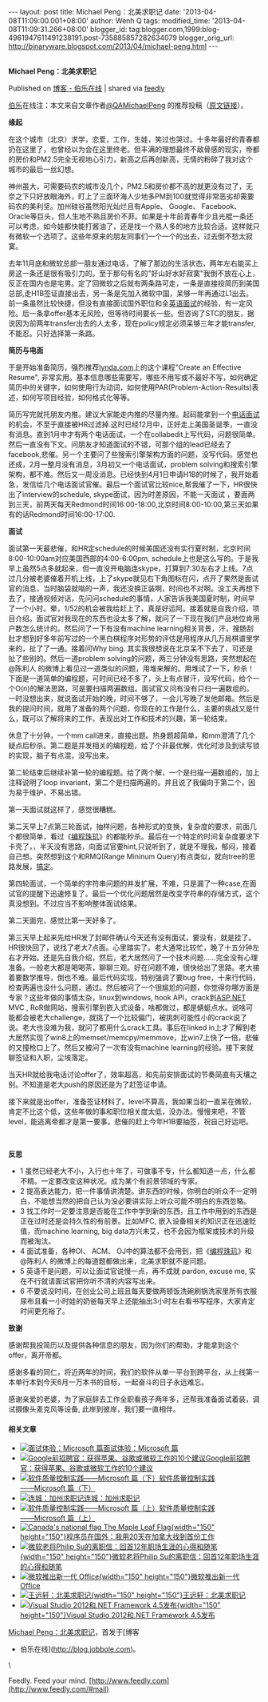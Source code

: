 --- layout: post title: Michael Peng：北美求职记 date:
'2013-04-08T11:09:00.001+08:00' author: Wenh Q tags: modified\_time:
'2013-04-08T11:09:31.266+08:00' blogger\_id:
tag:blogger.com,1999:blog-4961947611491238191.post-735885857282634079
blogger\_orig\_url:
http://binaryware.blogspot.com/2013/04/michael-peng.html ---
\
 
<div class="article">

<div class="header">

**Michael Peng：北美求职记**

</div>

<div class="source">

Published on [博客 -
伯乐在线](http://blog.jobbole.com/37758/?utm_source=rss&utm_medium=rss&utm_campaign=michael-peng%25ef%25bc%259a%25e5%258c%2597%25e7%25be%258e%25e6%25b1%2582%25e8%2581%258c%25e8%25ae%25b0)
| shared via [feedly](http://www.feedly.com)

</div>

<div>

<span>[伯乐](http://www.jobbole.com "伯乐")</span>在线注：本文来自文章作者[@QAMichaelPeng](http://weibo.com/1732303527)
的推荐投稿（[原文链接](http://blog.sina.com.cn/s/blog_6740daa70101771h.html)）。

**缘起**

在这个城市（北京）求学，恋爱，工作，生娃，笑过也哭过。十多年最好的青春都扔在这里了，也曾经以为会在这里终老。但丰满的理想最终不敌骨感的现实，帝都的房价和PM2.5完全无视地心引力，新高之后再创新高，无情的粉碎了我对这个城市的最后一丝幻想。

神州虽大，可需要码农的城市没几个，PM2.5和房价都不高的就更没有过了，无奈之下只好放眼海外，盯上了三面环海人少地多PM到100就觉得非常恶劣却需要码农的美利坚。加州硅谷虽然阳光灿烂且有Apple、
Google、
Facebook、Oracle等巨头，但人生地不熟且房价不菲。如果是十年前青春年少且光棍一条还可以考虑，如今娃都快能打酱油了，还是找一个熟人多的地方比较合适。这样就只有微软一个选项了。这些年原来的朋友同事们一个一个的出去，过去倒不愁太寂寞。

去年11月底和微软总部一朋友通过电话，了解了那边的生活状态，两年左右能买上房这一条还是很有吸引力的。至于那句有名的"好山好水好寂寞"我倒不放在心上，反正在国内也是宅男。定了回微软之后就有两条路可走，一条是直接投简历到美国总部,走H1B签证直接出去，另一条是先加入微软中国，呆够一年再通过L1出去。前一条虽然比较快捷，但没有直接面试国外职位和全<span>[英语面试](http://forum.jobbole.com/showthread.php/2756 "65个常见英文面试问题")</span>的经验，有一定风险。后一条拿offer基本无风险，但等待时间要长一些。但咨询了STC的朋友，据说因为前两年transfer出去的人太多，现在policy规定必须呆够三年才能transfer,不能忍。只好选择第一条路。

**简历与电面**

于是开始准备简历，强烈推荐[lynda.com](http://lynda.com)上的这个课程"Create
an Effective Resume",
非常实用。基本信息哪些需要写，哪些不用写或不最好不写，如何确定简历中的关键字，如何使用行为动词，如何使用PAR(Problem-Action-Results)表述，如何写项目经验，如何格式化等等。

简历写完就托朋友内推。建议大家能走内推的尽量内推。起码能拿到一个<span>[电话面试](http://forum.jobbole.com/showthread.php/3620 "Google的面试题，电话面试和招聘流程介绍")</span>的机会，不至于直接被HR过滤掉.这时已经12月中，正好走上美国圣诞季，一直没有消息。直到1月中才有两个电话面试，一个在collabedit上写代码，问题很简单。然后一直没有下文。问朋友才知道面试的不错，可那个组的lead已经去了facebook,悲催。另一个主要问了些搜索引擎架构方面的问题，没写代码。感觉也还成，2月一整月没有消息，3月初又一个电话面试，problem
solving和搜索引擎架构，都不难。然后又一周没消息。已经快到4月1日申请H1B的时候了，我开始着急，发信给几个电话面试官催。最后一个面试官比较nice,帮我催了一下，HR很快出了interview的schedule,
skype面试，因为时差原因，不能一天面试
，要面两到三天，前两天每天Redmond时间16:00-18:00,北京时间8:00-10:00,第三天如果有的话Redmond时间16:00-17:00.

**面试**

面试第一天最悲催，和HR定schedule的时候美国还没有实行夏时制，北京时间8:00-10:00am对应美国西部的4:00-6:00pm,
schedule上也是这么写的。于是我早上虽然5点多就起来，但一直没开电脑连skype，打算到7:30左右才上线。7点过几分被老婆催着开机上线，上了skype就见右下角图标在闪，点开了果然是面试官的消息，当时脑袋就嗡的一声，我还没换正装啊，时间也不对啊。没工夫再想下去了，接通视频对话，先问问schedule的事情，人家告诉我美国夏时制，时间早了一个小时。晕，1/52的机会被我给赶上了，真是好运阿。接着就是自我介绍，项目介绍。面试官对我现在的东西也没太多了解，就问了一下现在我们产品地位肯用户数怎么统计的。然后问了一下有没有machine
learning相关背景，汗，搜肠刮肚才想到好多年前写过的一个黑白棋程序对形势的评估是用程序从几万局棋谱里学来的，扯了了一通。接着问Why
bing. 其实我很想说在北京呆不下去了，可还是扯了些别的。然后一道problem
solving的问题，两三分钟没有思路，突然想起在@陈利人
的微博上看见过一道类似的问题，用堆来解的。用堆试了一下，秒杀！下面是一道简单的编程题，可时间已经不多了，头上有点冒汗，没写代码，给个一个O(n)的解法思路，可是要扫描两遍数组。面试官又问有没有只扫一遍数组的。一时没想出来，就说面试开始的晚，时间不够了，一会儿写晚了发他邮箱。然后是我的提问时间，就用了准备的两个问题，你现在的工作是什么，主要的挑战又是什么，既可以了解将来的工作，表现出对工作和技术的兴趣，第一轮结束。

休息了十分钟，一个mm
call进来，直接出题。热身题超简单，和mm澄清了几个疑点后秒杀。第二题是并发相关的编程题，给了个非最优解，优化时涉及到读写锁的实现，脑子有点混，没写出来。

第二轮结束后继续补第一轮的编程题。给了两个解，一个是扫描一遍数组的，加上注释说明了loop
invariant，第二个是扫描两遍的。并且说了我偏向于第二个，因为易于维护，不易出错。

第一天面试就这样了，感觉很糟糕。

第二天早上7点第三轮面试，抽样问题，各种形式的变换，复杂度的要求，前面几个都很简单，看过《[编程珠玑](http://www.amazon.cn/gp/product/B001GNBZFE/ref=as_li_qf_sp_asin_il_tl?ie=UTF8&camp=536&creative=3200&creativeASIN=B001GNBZFE&linkCode=as2&tag=vastwork-23)》的都能秒杀。最后在一个特定的时间复杂度要求下卡壳了，，半天没有思路，向面试官要hint,只说听到了，就是不理我，郁闷，接着自己想。突然想到这个和RMQ(Range
Mininum
Query)有点类似，就向tree的思路发展，<span>[搞定](http://www.amazon.cn/gp/product/B007XPTAIS/ref=as_li_qf_sp_asin_il_tl?ie=UTF8&tag=vastwork-23&linkCode=as2&camp=536&creative=3200&creativeASIN=B007XPTAIS "搞定(套装共3册) ")</span>。

第四轮面试，一个简单的字符串问题的并发扩展，不难，只是漏了一种case,在面试官的提醒下迅速修复了。最后一个优化问题居然是改变字符串的存储方式，这个真没想到。不过应当不影响整体面试结果。

第二天面完，感觉比第一天好多了。

第三天早上起来先给HR发了封邮件确认今天还有没有面试，要没有，就是挂了。HR很快回了，说找了老大7点面。心里踏实了。老大通常比较忙，晚了十五分钟左右才开始。还是先自我介绍，然后，老大居然问了一个技术问题……完全没有心理准备。一般老大都是喝喝茶，聊聊三观。好在问题不难，很快给出了思路。老大接着要数学推导，倒也不难。最后代码实现，特别强调了要bug
free，十来行代码，检查两遍也没什么问题，通过。然后被问了一个很尴尬的问题，你觉得你哪方面是专家？这些年做的事情太杂，linux到windows,
hook API，crack到[ASP.NET](http://ASP.NET) MVC ,
RoR做网站，搜索引擎到嵌入式设备，啥都做过，都是蜻蜓点水。说啥可能都会被老大challenge，就挑了一个比较偏门，被挑刺可能性小的crack说了说。老大也没难为我，就问了都用什么crack工具。事后在linked
in上才了解到老大居然实现了win8上的memset/memcpy/memmove，比win7上快了一倍，悲催的又撞枪口上了。然后又被问了一次有没有machine
learning的经验。接下来就聊签证和入职，尘埃落定。

当天HR就给我电话讨论offer了，效率超高，和先前安排面试的节奏简直有天壤之别。不知道是老大push的原因还是为了赶签证申请。

接下来就是出offer，准备签证材料了。level不算高，我如果当初一直呆在微软，肯定不比这个低，这些年做的事和职位相关度太低，没办法。慢慢来吧，不管level，能逃离帝都才是第一要事。悲催的赶上今年H1B要抽签，祝自己好运吧。

 

**反思**

-   1
    虽然已经老大不小，入行也十年了，可做事不专，什么都知道一点，什么都不精。一定要改变这种状况。成为某个有前景领域的专家。
-   2
    提高表达能力，把一件事情讲清楚。讲东西的时候，你明白的听众不一定明白，不能想当然的把自己认为没必要讲实际上听众可能不明白的东西忽略。
-   3
    找工作时一定要注意是否能在工作中学到新的东西，且工作中用到的东西是正在过时还是会持久性的有前景。比如MFC,
    嵌入设备相关的知识正在迅速贬值，而machine learning, big
    data方兴未艾，也不会因为框架或技术的升级而被淘汰。
-   4 面试准备，各种OI、 ACM、
    OJ中的算法都不会用到，把《[编程珠玑](http://www.amazon.cn/gp/product/B001GNBZFE/ref=as_li_qf_sp_asin_il_tl?ie=UTF8&camp=536&creative=3200&creativeASIN=B001GNBZFE&linkCode=as2&tag=vastwork-23)》和
    @陈利人 的微博上的每道题都做出来，北美求职就不是问题。
-   5 英语不是问题，可以让面试官说慢一点，再不成就 pardon, excuse me,
    实在不行就请面试官把你听不清的内容写出来。
-   6
    不要说没时间，在创业公司上班且每天要做两顿饭洗碗刷锅洗家里所有衣服尿布且看一小时娃的奶爸每天早上还能抽出3小时左右看书写程序，大家肯定时间更充裕了。

<div>

</div>

**致谢**

感谢帮我投简历以及提供各种信息的朋友，因为你们的帮助，才能拿到这个offer，离开帝都。

感谢多看的同仁，将近两年的时间，我们的软件从单一平台到跨平台，从上线第一本单行本到今天6月一万本书的目标，一起奋斗的日子永远难忘。

感谢亲爱的老婆，为了家庭辞去工作全职看孩子两年多，还帮我准备面试着装，调试摄像头麦克风等设备,
此岸到彼岸，我们要一直相伴。

#### 相关文章

-   [![面试体验：Microsoft
    篇](http://blog.jobbole.com/wp-content/uploads/2011/11/Microsoft-logo.jpg)](http://blog.jobbole.com/25307/)[面试体验：Microsoft
    篇](http://blog.jobbole.com/25307/)
-   [![Google前招聘官：获得苹果、谷歌或微软工作的10个建议](http://blog.jobbole.com/wp-content/plugins/wordpress-23-related-posts-plugin/static/thumbs/11.jpg)](http://blog.jobbole.com/707/)[Google前招聘官：获得苹果、谷歌或微软工作的10个建议](http://blog.jobbole.com/707/)
-   [![软件质量控制实践――Microsoft
    篇（下）](http://blog.jobbole.com/wp-content/uploads/2011/11/Microsoft-logo.jpg)](http://blog.jobbole.com/19783/)[软件质量控制实践――Microsoft
    篇（下）](http://blog.jobbole.com/19783/)
-   [![连城：加州求职记](http://blog.jobbole.com/wp-content/uploads/2011/11/career-logo.jpg)](http://blog.jobbole.com/37643/)[连城：加州求职记](http://blog.jobbole.com/37643/)
-   [![软件质量控制实践――Microsoft
    篇（上）](http://blog.jobbole.com/wp-content/uploads/2011/11/Microsoft-logo.jpg)](http://blog.jobbole.com/18542/)[软件质量控制实践――Microsoft
    篇（上）](http://blog.jobbole.com/18542/)
-   [![Canada's national flag The Maple Leaf
    Flag](http://blog.jobbole.com/wp-content/uploads/2013/03/Canadas-national-flag-150x150.jpg){width="150"
    height="150"}](http://blog.jobbole.com/35860/)[程序员在国外：我用20天在加拿大找到首份工作](http://blog.jobbole.com/35860/)
-   [![微软老将Philip
    Su的离职信：回首12年职场生涯的心得和随笔](http://blog.jobbole.com/wp-content/uploads/2013/03/microsoft-philip-su-01-150x150.jpg){width="150"
    height="150"}](http://blog.jobbole.com/34822/)[微软老将Philip
    Su的离职信：回首12年职场生涯的心得和随笔](http://blog.jobbole.com/34822/)
-   [![微软推出新一代
    Office](http://blog.jobbole.com/wp-content/uploads/2012/07/microsoft-office-2013-150x150.jpg){width="150"
    height="150"}](http://blog.jobbole.com/23891/)[微软推出新一代
    Office](http://blog.jobbole.com/23891/)
-   [![王远轩：北美求职记](http://blog.jobbole.com/wp-content/uploads/2012/12/facebook-recruitment-150x150.jpg){width="150"
    height="150"}](http://blog.jobbole.com/31804/)[王远轩：北美求职记](http://blog.jobbole.com/31804/)
-   [![Visual Studio 2012和.NET Framework
    4.5发布](http://blog.jobbole.com/wp-content/uploads/2012/08/0T32G518-0-150x150.jpg){width="150"
    height="150"}](http://blog.jobbole.com/25417/)[Visual Studio
    2012和.NET Framework 4.5发布](http://blog.jobbole.com/25417/)

[Michael Peng：北美求职记](http://blog.jobbole.com/37758/)，首发于[博客
- 伯乐在线](http://blog.jobbole.com)。

</div>

\

</div>

<div class="footer">

Feedly. Feed your mind.
[http://www.feedly.com](http://www.feedly.com/#mail)

</div>
